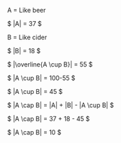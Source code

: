 A = Like beer

$ |A| = 37 $

B = Like cider

$ |B| = 18 $

$ |\overline{A \cup B}| = 55 $

$ |A \cup B| = 100-55 $

$ |A \cup B| = 45 $

$ |A \cap B| = |A| + |B| - |A \cup B| $

$ |A \cap B| = 37 + 18 - 45 $

$ |A \cap B| = 10 $
